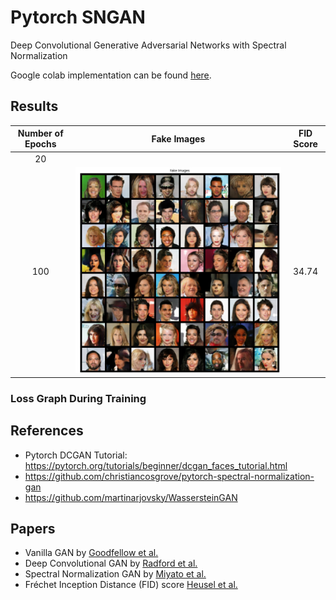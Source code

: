 # Pytorch SNGAN
Deep Convolutional Generative Adversarial Networks with Spectral Normalization

Google colab implementation can be found [here](https://colab.research.google.com/drive/1d7yGNYeU1w2tENWceWsU_pBkJbI2OTes?usp=sharing). 

## Results
| Number of Epochs | Fake Images | FID Score |
|      :----:      |   :-----:   |   :---:   |
| 20 | | |
| 100 | ![fake_img_e100](fake_images_e100.png) | 34.74 |

### Loss Graph During Training


## References
* Pytorch DCGAN Tutorial: https://pytorch.org/tutorials/beginner/dcgan_faces_tutorial.html
* https://github.com/christiancosgrove/pytorch-spectral-normalization-gan
* https://github.com/martinarjovsky/WassersteinGAN

## Papers
* Vanilla GAN by [Goodfellow et al.](https://papers.nips.cc/paper/5423-generative-adversarial-nets.pdf)
* Deep Convolutional GAN by [Radford et al.](https://arxiv.org/pdf/1511.06434.pdf)
* Spectral Normalization GAN by [Miyato et al.](https://openreview.net/pdf?id=B1QRgziT-)
* Fréchet Inception Distance (FID) score [Heusel et al.](https://arxiv.org/pdf/1706.08500.pdf)
